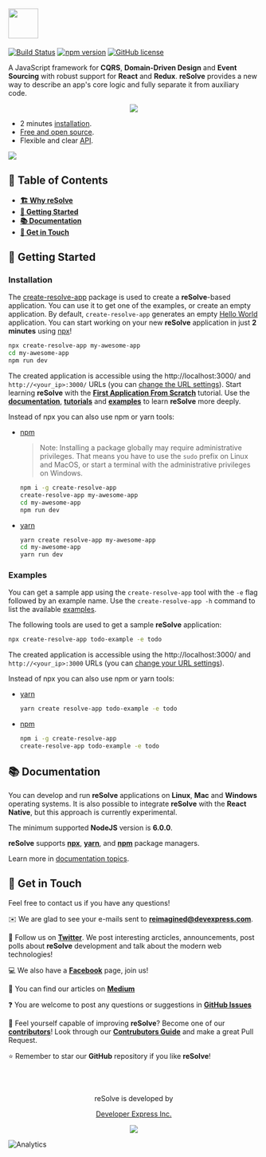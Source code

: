 
# [<img src="https://user-images.githubusercontent.com/15689049/29659048-ad0d158a-88c5-11e7-9354-dbe4bb105ad7.png" height="60">](https://github.com/reimagined/resolve/)

[![Build Status](https://travis-ci.org/reimagined/resolve.svg?branch=master)](https://travis-ci.org/reimagined/resolve) [![npm version](https://badge.fury.io/js/create-resolve-app.svg)](https://badge.fury.io/js/create-resolve-app) [![GitHub license](https://img.shields.io/badge/license-MIT-blue.svg)](https://raw.githubusercontent.com/reimagined/resolve/master/LICENSE)

A JavaScript framework for **CQRS**, **Domain-Driven Design** and **Event Sourcing** with robust support for **React** and **Redux**. **reSolve** provides a new way to describe an app's core logic and fully separate it from auxiliary code.

<p align="center"><img src="https://user-images.githubusercontent.com/19663260/38686546-35c6a5fe-3e7d-11e8-9942-956333801c32.png"></p>

* 2 minutes [installation](#installation).
* [Free and open source](https://github.com/reimagined/resolve/blob/master/LICENSE.md).
* Flexible and clear [API](#documentation).

[<img src="https://user-images.githubusercontent.com/19663260/38686570-44c83d6a-3e7d-11e8-8cc6-00b6e2610036.png">](#getting-started)

## **📑 Table of Contents**
* **[🏗️ Why reSolve](#why-resolve)**
* **[🚀 Getting Started](#getting-started)**
* **[📚 Documentation](#documentation)**
* **[📢 Get in Touch](#get-in-touch)**

## <a name="getting-started">**🚀 Getting Started**</a>

### <a name="installation">Installation</a>

The [create-resolve-app](packages/create-resolve-app) package is used to create a **reSolve**-based application. You can use it to get one of the examples, or create an empty application. By default, `create-resolve-app` generates an empty [Hello World](https://github.com/reimagined/resolve/tree/master/examples/hello-world) application. You can start working on your new **reSolve** application in just **2 minutes** using [npx](https://www.npmjs.com/package/npx/v/1.1.1)!

```sh
npx create-resolve-app my-awesome-app
cd my-awesome-app
npm run dev
```

The created application is accessible using the http://localhost:3000/ and `http://<your_ip>:3000/` URLs (you can [change the URL settings](https://github.com/reimagined/resolve/blob/master/docs/API%20References.md)). Start learning **reSolve** with the [**First Application From Scratch**](https://github.com/reimagined/resolve/blob/master/docs/Tutorials/First%20Application%20From%20Scratch.md) tutorial. Use the [**documentation**](#documentation), [**tutorials**](#tutorials) and [**examples**](#examples) to learn **reSolve** more deeply.

Instead of npx you can also use npm or yarn tools:

* [npm](https://www.npmjs.com/)

    > Note: Installing a package globally may require administrative privileges. That means you have to use the `sudo` prefix on Linux and MacOS, or start a terminal with the administrative privileges on Windows.

    ```sh
    npm i -g create-resolve-app
    create-resolve-app my-awesome-app
    cd my-awesome-app
    npm run dev
    ```

* [yarn](https://yarnpkg.com/lang/en/)

    ```sh
    yarn create resolve-app my-awesome-app
    cd my-awesome-app
    yarn run dev
    ```

### <a name="examples">Examples</a>

You can get a sample app using the `create-resolve-app` tool with the `-e` flag followed by an example name. Use the `create-resolve-app -h` command to list the available [examples](https://github.com/reimagined/resolve/tree/master/examples).

The following tools are used to get a sample **reSolve** application:

```sh
npx create-resolve-app todo-example -e todo
```

The created application is accessible using the http://localhost:3000/ and `http://<your_ip>:3000` URLs (you can [change your URL settings](https://github.com/reimagined/resolve/blob/master/docs/API%20References.md)).

Instead of npx you can also use npm or yarn tools:

* [yarn](https://yarnpkg.com/lang/en/)

    ```sh
    yarn create resolve-app todo-example -e todo
    ```

* [npm](https://www.npmjs.com/)

    ```sh
    npm i -g create-resolve-app
    create-resolve-app todo-example -e todo
    ```

## <a name="documentation">**📚 Documentation**</a>

You can develop and run **reSolve** applications on **Linux**, **Mac** and **Windows** operating systems. It is also possible to integrate **reSolve** with the **React Native**, but this approach is currently experimental.

The minimum supported **NodeJS** version is **6.0.0**.

**reSolve** supports [**npx**](https://www.npmjs.com/package/npx), [**yarn**](https://yarnpkg.com/lang/en/), and [**npm**](https://www.npmjs.com/) package managers.

Learn more in [documentation topics](https://github.com/reimagined/resolve/tree/master/docs).

## <a name="get-in-touch">**📢 Get in Touch**</a>

Feel free to contact us if you have any questions!

✉️ We are glad to see your e-mails sent to **reimagined@devexpress.com**.

💬 Follow us on [**Twitter**](https://twitter.com/resolvejs). We post interesting arcticles, announcements, post polls about **reSolve** development and talk about the modern web technologies!

💻 We also have a [**Facebook**](https://www.facebook.com/resolvejs/) page, join us!

📃 You can find our articles on [**Medium**](https://medium.com/resolvejs)

❓ You are welcome to post any questions or suggestions in [**GitHub Issues**](https://github.com/reimagined/resolve/issues)

🔧 Feel yourself capable of improving **reSolve**? Become one of our [**contributors**](https://github.com/reimagined/resolve/pulls)! Look through our [**Contrubutors Guide**](https://github.com/reimagined/resolve/blob/master/docs/Contributors%20Guide.md) and make a great Pull Request.

⭐️ Remember to star our **GitHub** repository if you like **reSolve**!

<br/>
<br/>
<p align="center">reSolve is developed by</p>
<p align="center"><a href="https://devexpress.com">Developer Express Inc.</a></p>
<p align="center"><img src="https://user-images.githubusercontent.com/19663260/38686793-dd31fb22-3e7d-11e8-8f26-33606ad82a16.png"></p>

![Analytics](https://ga-beacon.appspot.com/UA-118635726-1/index-readme?pixel)

